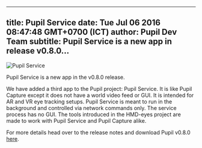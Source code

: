 ---
 title: Pupil Service
 date: Tue Jul 06 2016 08:47:48 GMT+0700 (ICT)
 author: Pupil Dev Team
 subtitle: Pupil Service is a new app in release v0.8.0...
 ---

<div class="Grid-noWrap Grid--justifyCenter Grid--center u-padBottom--2">
	<img src="../../../../media/images/blog/pupil-service.png" alt="Pupil Service">
</div>

Pupil Service is a new app in the v0.8.0 release.

We have added a third app to the Pupil project: Pupil Service. It is like Pupil Capture except it does not have a world video feed or GUI. It is intended for AR and VR eye tracking setups. Pupil Service is meant to run in the background and controlled via network commands only. The service process has no GUI. The tools introduced in the HMD-eyes project are made to work with Pupil Service and Pupil Capture alike.

For more details head over to the release notes and download Pupil v0.8.0 [here](https://github.com/pupil-labs/pupil/releases/tag/v0.8).

